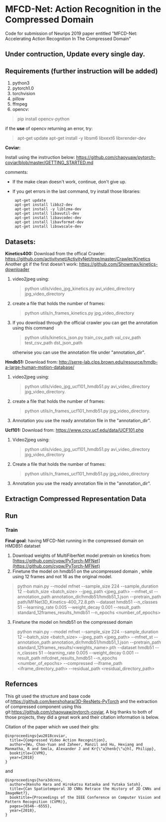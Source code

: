 


# MFCD-Net: Action Recognition in the Compressed Domain
Code for submission of Neurips 2019 paper entitled "MFCD-Net: Accelerating Action Recognition In The Compressed Domain"

## Under contruction, Update every single day.

<h2>Requirements (further instruction will be added)</h2>
<ol>
<li>python3
<li>pytorch1.0
<li>torchvision
<li>pillow
<li>ffmpeg
<li>opencv:<br/></ol>

>  pip install opencv-python 


if the **use** of opencv returning an error, try:
>apt-get update
apt-get install -y libsm6 libxext6 libxrender-dev

**Coviar:**   

Install using the instruction below:
https://github.com/chaoyuaw/pytorch-coviar/blob/master/GETTING_STARTED.md

comments:
 - If the make clean doesn't work, continue, don't give up.
 - If you get errors in the last command, try install those libraries:

        apt-get update 
        apt-get install libbz2-dev 
        apt-get install -y liblzma-dev 
        apt-get install libavutil-dev
        apt-get install libavcodec-dev 
        apt-get install libavformat-dev
        apt-get install libswscale-dev

</ol>


## Datasets:
**Kinetics400:**
Download from the offical Crawler:
https://github.com/activitynet/ActivityNet/tree/master/Crawler/Kinetics
Another git if the first doesn't work:
https://github.com/Showmax/kinetics-downloader

 1. video2jpeg using:
	  >python utils/video_jpg_kinetics.py avi_video_directory jpg_video_directory
 2. create a file that holds the number of frames:
	  >python utils/n_frames_kinetics.py jpg_video_directory
 3.  If you download through the official crawler you can get the annotation using this   command
	 >python utils/kinetics_json.py train_csv_path val_csv_path test_csv_path  dst_json_path

     otherwise you can use the annotation file under "annotation_dir".

**Hmdb51:**
Download from:
http://serre-lab.clps.brown.edu/resource/hmdb-a-large-human-motion-database/

 1. video2jpeg using:
	  > python utils/video_jpg_ucf101_hmdb51.py avi_video_directory jpg_video_directory.
 
 2. create a file that holds the number of frames:
	  > python utils/n_frames_ucf101_hmdb51.py jpg_video_directory.
 
 3. Annotation you use the ready annotation file in the "annotation_dir".




**Ucf101:**
Download from:
https://www.crcv.ucf.edu/data/UCF101.php

 1. Video2jpeg using:
     >python utils/video_jpg_ucf101_hmdb51.py avi_video_directory jpg_video_directory
 2. Create a file that holds the number of frames:
	>python utils/n_frames_ucf101_hmdb51.py jpg_video_directory
 3. Annotation you use the ready annotation file in the "annotation_dir".
## Extractign Compressed Representation Data


## Run
### Train
**Final goal**: having MFCD-Net running in the compressed domain on HMDB51 datatset

 1. Download weights of MultiFiberNet model pretrain on kinetics from:[https://github.com/cypw/PyTorch-MFNet](https://github.com/cypw/PyTorch-MFNet)
 2. Finetune the model on hmdb51 on the uncompressed domain , while using 12 frames and not 16 as the original model.
 

> python main.py  --model mfnet --sample_size 224 --sample_duration 12 
> --batch_size <batch_size> --jpeg_path <jpeg_path>  --mfnet_st --annotation_path annotation_dir/hmdb51/hmdb51_1.json --pretrain_path  path/MFNet3D_Kinetics-400_72.8.pth --dataset hmdb51 --n_classes 51 --learning_rate 0.005 --weight_decay 0.001 --result_path standard_12frames_results_hmdb51
 --n_epochs <number_of_epochs>

3.	Finetune the model on hmdb51 on the compressed domain 

>  python main.py  --model mfnet --sample_size 224 --sample_duration 12 --batch_size <batch_size> --jpeg_path <jpeg_path>  --mfnet_st --annotation_path annotation_dir/hmdb51/hmdb51_1.json --pretrain_path standard_12frames_results/<weights_name>.pth  --dataset hmdb51 --n_classes 51 --learning_rate 0.005 --weight_decay 0.001 --result_path mfcdnet_results_hmdb51 --n_epochs <number_of_epochs> --compressed --iframe_path <iframe_directory_path> --residual_path <residual_directory_path> 

 
 ## Refernces
This git used the structure and base code of:https://github.com/kenshohara/3D-ResNets-PyTorch and the extraction of compressed component using this git:https://github.com/chaoyuaw/pytorch-coviar,
A big thanks to both of those projects, they did a great work and their citation information is below.

Citation of the paper which we used their gits:
```
@inproceedings{wu2018coviar,
  title={Compressed Video Action Recognition},
  author={Wu, Chao-Yuan and Zaheer, Manzil and Hu, Hexiang and Manmatha, R and Smola, Alexander J and Kr{\"a}henb{\"u}hl, Philipp},
  booktitle={CVPR},
  year={2018}
}
```
and
```
@inproceedings{hara3dcnns,
  author={Kensho Hara and Hirokatsu Kataoka and Yutaka Satoh},
  title={Can Spatiotemporal 3D CNNs Retrace the History of 2D CNNs and ImageNet?},
  booktitle={Proceedings of the IEEE Conference on Computer Vision and Pattern Recognition (CVPR)},
  pages={6546--6555},
  year={2018},
}
```

